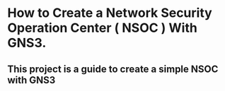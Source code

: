 # How to Create a Network Security Operation Center ( NSOC ) With GNS3.

## This project is a guide to create a simple NSOC with GNS3


